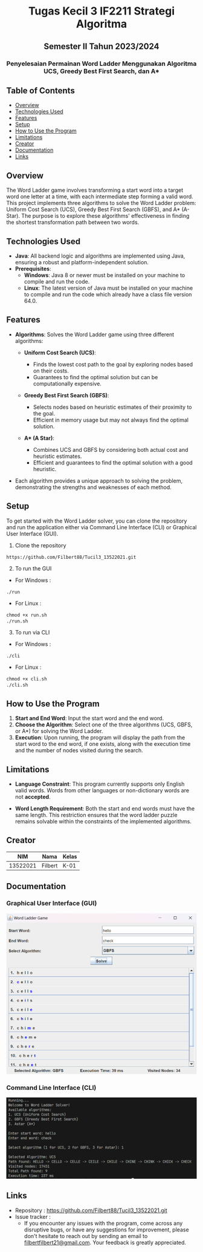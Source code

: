 <h1 align="center">Tugas Kecil 3 IF2211 Strategi Algoritma</h1>
<h2 align="center">Semester II Tahun 2023/2024</h2>
<h3 align="center">Penyelesaian Permainan Word Ladder Menggunakan Algoritma UCS, Greedy Best First Search, dan A*</h3>

## Table of Contents
* [Overview](#Overview)
* [Technologies Used](#technologies-used)
* [Features](#features)
* [Setup](#setup)
* [How to Use the Program](#how-to-use-program)
* [Limitations](#limitations)
* [Creator](#creator)
* [Documentation](#documentation)
* [Links](#links)

## Overview
The Word Ladder game involves transforming a start word into a target word one letter at a time, with each intermediate step forming a valid word. This project implements three algorithms to solve the Word Ladder problem: Uniform Cost Search (UCS), Greedy Best First Search (GBFS), and A* (A-Star). The purpose is to explore these algorithms' effectiveness in finding the shortest transformation path between two words.

## Technologies Used
- **Java**: All backend logic and algorithms are implemented using Java, ensuring a robust and platform-independent solution.
- **Prerequisites**: 
  - **Windows**: Java 8 or newer must be installed on your machine to compile and run the code.
  - **Linux**: The latest version of Java must be installed on your machine to compile and run the code which already have a class file version 64.0.

## Features
- **Algorithms**: Solves the Word Ladder game using three different algorithms:
  - **Uniform Cost Search (UCS)**:
    - Finds the lowest cost path to the goal by exploring nodes based on their costs.
    - Guarantees to find the optimal solution but can be computationally expensive.
    
  - **Greedy Best First Search (GBFS)**:
    - Selects nodes based on heuristic estimates of their proximity to the goal.
    - Efficient in memory usage but may not always find the optimal solution.
    
  - **A\* (A Star)**:
    - Combines UCS and GBFS by considering both actual cost and heuristic estimates.
    - Efficient and guarantees to find the optimal solution with a good heuristic.

- Each algorithm provides a unique approach to solving the problem, demonstrating the strengths and weaknesses of each method.

## Setup
To get started with the Word Ladder solver, you can clone the repository and run the application either via Command Line Interface (CLI) or Graphical User Interface (GUI).

1. Clone the repository
```bash
https://github.com/Filbert88/Tucil3_13522021.git
``` 
2. To run the GUI
- For Windows :
```
./run
```
- For Linux :
```
chmod +x run.sh
./run.sh
```
3. To run via CLI
- For Windows :
```
./cli
```
- For Linux :
```
chmod +x cli.sh
./cli.sh
```

## How to Use the Program
1. **Start and End Word**: Input the start word and the end word.
2. **Choose the Algorithm**: Select one of the three algorithms (UCS, GBFS, or A*) for solving the Word Ladder.
3. **Execution**: Upon running, the program will display the path from the start word to the end word, if one exists, along with the execution time and the number of nodes visited during the search.

## Limitations
- **Language Constraint**: This program currently supports only English valid words. Words from other languages or non-dictionary words are not **accepted**.
  
- **Word Length Requirement**: Both the start and end words must have the same length. This restriction ensures that the word ladder puzzle remains solvable within the constraints of the implemented algorithms.

## Creator
| NIM      | Nama    | Kelas |
| -------- | ------- | ----- |
| 13522021 | Filbert | K-01  |

## Documentation
### Graphical User Interface (GUI)
![GUI](./bin/GUI.png)

### Command Line Interface (CLI)
![CLI](./bin/CLI.png)

## Links

- Repository : https://github.com/Filbert88/Tucil3_13522021.git
- Issue tracker :
  - If you encounter any issues with the program, come across any disruptive bugs, or have any suggestions for improvement, please don't hesitate to reach out by sending an email to filbertfilbert21@gmail.com. Your feedback is greatly appreciated.